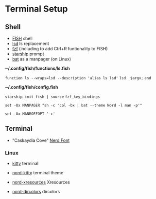 # Terminal Setup

## Shell

* [FISH](https://fishshell.com/) shell
* [lsd](https://github.com/Peltoche/lsd) ls replacement
* [fzf](https://github.com/junegunn/fzf) (including to add Ctrl+R funtionality to FISH)
* [starship](https://starship.rs/) prompt
* [bat](https://github.com/sharkdp/bat) as a manpager (on Linux)

**~/.config/fish/functions/ls.fish**

`function ls --wraps=lsd --description 'alias ls lsd'`
  `lsd  $argv;`
`end`

**~/.config/fish/config.fish**

`starship init fish | source`
`fzf_key_bindings`



`set -Ux MANPAGER "sh -c 'col -bx | bat --theme Nord -l man -p'"`

`set -Ux MANROFFOPT '-c'`

## Terminal

* "Caskaydia Cove" [Nerd Font](https://www.nerdfonts.com/)

### Linux

* [kitty](https://sw.kovidgoyal.net/kitty/) terminal
* [nord-kitty](https://raw.githubusercontent.com/connorholyday/nord-kitty/master/nord.conf) terminal theme

* [nord-xresources](https://github.com/arcticicestudio/nord-xresources) Xresources
* [nord-dircolors](https://github.com/arcticicestudio/nord-dircolors) dircolors